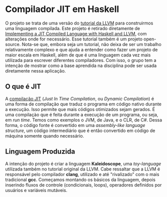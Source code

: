 # Compilador JIT em Haskell
O projeto se trata de uma versão do [tutorial da LLVM](https://llvm.org/docs/tutorial/index.html) para construirmos uma linguagem compilada. Este projeto é retirado diretamente de [Implementing a JIT Compiled Language with Haskell and LLVM](https://www.stephendiehl.com/llvm/#chapter-1-introduction), com alterações onde for necessário. Esse tutorial também é um projeto open-source. Nota-se que, embora seja um tutorial, não deixa de ser um trabalho relativamente complexo e que ajuda a entender como fazer um projeto de maior escala em Haskell, além de que é uma linguagem cada vez mais utilizada para escrever diferentes compiladores. Com isso, o grupo tem a intenção de mostrar como a base aprendida na disciplina pode ser usada diretamente nessa aplicação.

## O que é JIT
A [compilação JIT](https://www.freecodecamp.org/news/just-in-time-compilation-explained/) (*Just In Time Compilation*, ou *Dynamic Compilation*) é uma forma de compilação que traduz o programa em código nativo durante a execução. Isso permite que mais códigos otimizados sejam gerados. É uma compilaçào que é feita durante a execução de um programa, ou seja, em *run time*. Temos como exemplos o JVM, de Java, e o CLR, de C#.
Dessa forma, o código fonte é convertido em uma *assembly-like language structure*, um código intermediário que é então convertido em código de máquina somente quando necessário.

## Linguagem Produzida
A intenção do projeto é criar a linguagem **Kaleidoscope**, uma *toy-language* utilizada também no tutorial original da LLVM. Cabe ressaltar que a LLVM é responsável pelo compilador **clang**, utilizado e até "rivalizado" com o mais tradicional **gcc**. Começamos montando os básicos da linguagem, depois inserindo fluxos de controle (condicionais, loops), operadores definidos por usuários e variáveis mutáveis.
